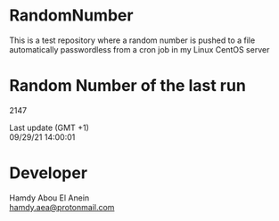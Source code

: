 # RandomNumber    
This is a test repository where a random number is pushed to a file automatically passwordless from a cron job in my Linux CentOS server    
# Random Number of the last run   
2147
      
Last update (GMT +1)    
09/29/21 14:00:01
# Developer    
Hamdy Abou El Anein   
hamdy.aea@protonmail.com
